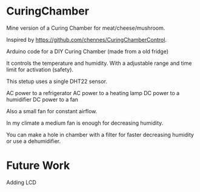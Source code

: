 # CuringChamber

Mine version of a Curing Chamber for meat/cheese/mushroom.

Inspired by https://github.com/chennes/CuringChamberControl.

Arduino code for a DIY Curing Chamber (made from a old fridge) 

It controls the temperature and humidity. With a adjustable range and time limit for activation (safety).

This stetup uses a single DHT22 sensor.

AC power to a refrigerator
AC power to a heating lamp
DC power to a humidifier
DC power to a fan

Also a small fan for constant airflow.

In my climate a medium fan is enough for decreasing humidity. 

You can make a hole in chamber with a filter for faster decreasing humidity or use a dehumidifier.

# Future Work

Adding LCD
